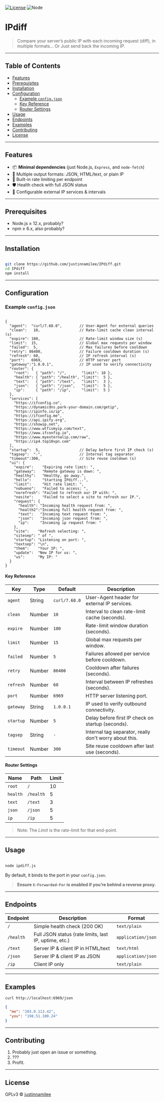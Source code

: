 [![License](https://img.shields.io/github/license/justinnamilee/IPdiff)](LICENSE)
![Node](https://img.shields.io/badge/Node.js-18.17.1-339933)

# IPdiff

> Compare your server’s public IP with each incoming request (diff), in multiple formats... Or Just send back the incoming IP.

---

## Table of Contents

* [Features](#features)
* [Prerequisites](#prerequisites)
* [Installation](#installation)
* [Configuration](#configuration)
  * [Example `config.json`](#example-configjson)
  * [Key Reference](#key-reference)
  * [Router Settings](#router-settings)
* [Usage](#usage)
* [Endpoints](#endpoints)
* [Examples](#examples)
* [Contributing](#contributing)
* [License](#license)

---

## Features

* 📦 **Minimal dependencies** (just Node.js, `Express`, and `node-fetch`)
* 🔄 Multiple output formats: JSON, HTML/text, or plain IP
* 🚦 Built-in rate limiting per endpoint
* 🛡️ Health check with full JSON status
* 🔁 Configurable external IP services & intervals

---

## Prerequisites

* Node.js ≥ 12.x, probably?
* npm ≥ 6.x, also probably?

---

## Installation

```bash

git clone https://github.com/justinnamilee/IPdiff.git
cd IPdiff
npm install
```

---

## Configuration

### Example `config.json`

```jsonc

{
  "agent":  "curl/7.68.0",        // User-Agent for external queries
  "clean":   10,                  // Rate-limit cache clean interval (s)
  "expire": 180,                  // Rate-limit window size (s)
  "limit":  15,                   // Global max requests per window
  "failed":  5,                   // Max failures before cooldown
  "retry": 86400,                 // Failure cooldown duration (s)
  "refresh": 60,                  // IP refresh interval (s)
  "port":   6969,                 // HTTP server port
  "gateway":"1.0.0.1",            // IP used to verify connectivity
  "router": {
    "root":   { "path": "/",       "limit": 10 },
    "health": { "path": "/health", "limit":  5 },
    "text":   { "path": "/text",   "limit":  3 },
    "json":   { "path": "/json",   "limit":  5 },
    "ip":     { "path": "/ip",     "limit":  5 }
  },
  "services": [
    "https://ifconfig.co",
    "https://dynamicdns.park-your-domain.com/getip",
    "https://ipinfo.io/ip",
    "https://ifconfig.me",
    "https://api.ipify.org",
    "https://showip.net",
    "https://www.wtfismyip.com/text",
    "https://www.ifconfig.io",
    "https://www.myexternalip.com/raw",
    "https://ip4.top10vpn.com"
  ],
  "startup":  5,                  // Delay before first IP check (s)
  "tagsep":  "-",                 // Internal tag separator
  "timeout":300,                  // Site reuse cooldown (s)
  "ui": {
    "expire":    "Expiring rate limit: ",
    "gateway":   "Remote gateway is down: ",
    "healthy":   "Healthy, go away.",
    "hello":     "Starting IPdiff...",
    "limit":     "Hit rate limit: ",
    "nobueno":   "Failed to access: ",
    "norefresh": "Failed to refresh our IP with: ",
    "nosite":    "Failed to select a site to refresh our IP.",
    "request": {
      "health": "Incoming health request from: ",
      "health2":"Incoming full health request from: ",
      "text":   "Incoming text request from: ",
      "json":   "Incoming json request from: ",
      "ip":     "Incoming ip request from: "
    },
    "site":    "Refresh selecting: ",
    "sitesep": " of ",
    "startup": "Listening on port: ",
    "textsep": "\n",
    "them":    "Your IP: ",
    "update":  "New IP for us: ",
    "us":      "My IP: "
  }
}
```

#### Key Reference

| Key       | Type   | Default       | Description                                            |
| --------- | ------ | ------------- | ------------------------------------------------------ |
| `agent`   | String | `curl/7.68.0` | User-Agent header for external IP services.            |
| `clean`   | Number | `10`          | Interval to clean rate-limit cache (seconds).          |
| `expire`  | Number | `180`         | Rate-limit window duration (seconds).                  |
| `limit`   | Number | `15`          | Global max requests per window.                        |
| `failed`  | Number | `5`           | Failures allowed per service before cooldown.          |
| `retry`   | Number | `86400`       | Cooldown after failures (seconds).                     |
| `refresh` | Number | `60`          | Interval between IP refreshes (seconds).               |
| `port`    | Number | `6969`        | HTTP server listening port.                            |
| `gateway` | String | `1.0.0.1`     | IP used to verify outbound connectivity.               |
| `startup` | Number | `5`           | Delay before first IP check on startup (seconds).      |
| `tagsep`  | String | `-`           | Internal tag separator, really don't worry about this. |
| `timeout` | Number | `300`         | Site reuse cooldown after last use (seconds).          |

#### Router Settings

| Name     | Path      | Limit |
| -------- | --------- | ----- |
| `root`   | `/`       | 10    |
| `health` | `/health` | 5     |
| `text`   | `/text`   | 3     |
| `json`   | `/json`   | 5     |
| `ip`     | `/ip`     | 5     |

> Note: The *Limit* is the rate-limit for that end-point.

---

## Usage

```bash

node ipdiff.js
```

By default, it binds to the port in your `config.json`.
> **Ensure `X-Forwarded-For` is enabled if you’re behind a reverse proxy.**

---

## Endpoints

| Endpoint  | Description                                           | Format             |
| --------- | ----------------------------------------------------- | ------------------ |
| `/`       | Simple health check (200 OK)                          | `text/plain`       |
| `/health` | Full JSON status (rate limits, last IP, uptime, etc.) | `application/json` |
| `/text`   | Server IP & client IP in HTML/text                    | `text/html`        |
| `/json`   | Server IP & client IP as JSON                         | `application/json` |
| `/ip`     | Client IP only                                        | `text/plain`       |

---

## Examples

```bash
curl http://localhost:6969/json
```

```json
{
  "me": "203.0.113.42",
  "you": "198.51.100.24"
}
```

---

## Contributing

1. Probably just open an issue or something.
2. ???
3. Profit.

---

## License

GPLv3 © [justinnamilee](https://github.com/justinnamilee)
